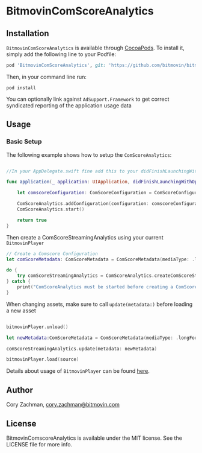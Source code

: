 # BitmovinComScoreAnalytics

## Installation

`BitmovinComScoreAnalytics` is available through [CocoaPods](https://cocoapods.org). To install
it, simply add the following line to your Podfile:

```ruby
pod 'BitmovinComScoreAnalytics', git: 'https://github.com/bitmovin/bitmovin-player-ios-integrations-comscore.git', tag: '0.9.1'
```

Then, in your command line run:

```
pod install
```

You can optionally link against `AdSupport.Framework` to get correct syndicated reporting of the application usage data

## Usage

### Basic Setup
The following example shows how to setup the `ComScoreAnalytics`:
```swift

//In your AppDelegate.swift fine add this to your didFinishLaunchingWithOptions method

func application(_ application: UIApplication, didFinishLaunchingWithOptions launchOptions: [UIApplication.LaunchOptionsKey: Any]?) -> Bool {

    let comscoreConfiguration: ComScoreConfiguration = ComScoreConfiguration(publisherId: "YOUR_PUBLISHER_ID", publisherSecret: "YOUR_PUBLISHER_SECRET", applicationName: "YOUR_APPLICATION_NAME")

    ComScoreAnalytics.addConfiguration(configuration: comscoreConfiguration)
    ComScoreAnalytics.start()

    return true
}
```
Then create a ComScoreStreamingAnalytics using your current  `BitmovinPlayer` 

```swift 
// Create a Comscore Configuration
let comScoreMetadata: ComScoreMetadata = ComScoreMetadata(mediaType: .longFormOnDemand, publisherBrandName: "ABC", programTitle: "Modern Family", episodeTitle: "Rash Decisions", episodeSeasonNumber: "1", episodeNumber: "2", contentGenre: "Comedy", stationTitle: "Hulu",completeEpisode: true)

do {
    try comScoreStreamingAnalytics = ComScoreAnalytics.createComScoreStreamingAnalytics(bitmovinPlayer: bitmovinPlayer, metadata: comScoreMetadata)
} catch {
    print("ComScoreAnalytics must be started before creating a ComScoreStreamingAnalytics object")
}

```

When changing assets, make sure to call `update(metadata:)` before loading a new asset 

```swift 

bitmovinPlayer.unload()

let newMetadata:ComScoreMetadata = ComScoreMetadata(mediaType: .longFormOnDemand,publisherBrandName: "ABC",programTitle: "Modern Family", episodeTitle: "Rash Decisions", episodeSeasonNumber: "1", episodeNumber: "2", contentGenre: "Comedy", stationTitle: "Hulu",completeEpisode: true)

comScoreStreamingAnalytics.update(metadata: newMetadata)

bitmovinPlayer.load(source)
```

Details about usage of `BitmovinPlayer` can be found [here](https://github.com/bitmovin/bitmovin-player-ios-sdk-cocoapod).


## Author

Cory Zachman, cory.zachman@bitmovin.com

## License

BitmovinComscoreAnalytics is available under the MIT license. See the LICENSE file for more info.
